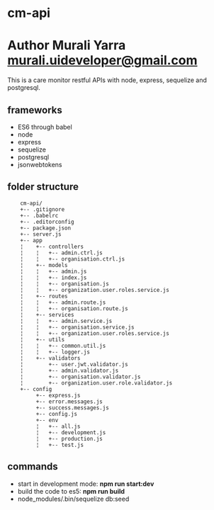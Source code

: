 # cm-api
# Author Murali Yarra <murali.uideveloper@gmail.com>
This is a care monitor restful APIs with node, express, sequelize and postgresql.
## frameworks
* ES6 through babel
* node 
* express
* sequelize
* postgresql
* jsonwebtokens

## folder structure

		cm-api/
		+-- .gitignore
		+-- .babelrc
		+-- .editorconfig
		+-- package.json
		+-- server.js
		+-- app
		¦	 +-- controllers
		¦	 ¦   +-- admin.ctrl.js
		¦	 ¦   +-- organisation.ctrl.js
		¦	 +-- models
		¦	 ¦   +-- admin.js
		¦	 ¦   +-- index.js
		¦	 ¦   +-- organisation.js
		¦	 ¦   +-- organization.user.roles.service.js
		¦	 +-- routes
		¦	 ¦   +-- admin.route.js
		¦	 ¦   +-- organisation.route.js
		¦	 +-- services
		¦	 ¦   +-- admin.service.js
		¦	 ¦   +-- organisation.service.js
		¦	 ¦   +-- organization.user.roles.service.js
		¦	 +-- utils
		¦	 ¦   +-- common.util.js
		¦	 ¦   +-- logger.js
		¦	 +-- validators
		¦	     +-- user.jwt.validator.js
		¦	     +-- admin.validator.js
		¦	     +-- organisation.validator.js
		¦	     +-- organization.user.role.validator.js
		+-- config
			 +-- express.js
			 +-- error.messages.js
			 +-- success.messages.js
			 +-- config.js
			 +-- env
			 ¦   +-- all.js
			 ¦   +-- development.js
			 ¦   +-- production.js
			 ¦   +-- test.js

## commands
* start in development mode: **npm run start:dev**
* build the code to es5: **npm run build**
* node_modules/.bin/sequelize db:seed
